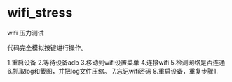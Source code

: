 # wifi_stress
wifi 压力测试

代码完全模拟按键进行操作。
 
1.重启设备
2.等待设备adb
3.移动到wifi设置菜单
4.连接wifi
5.检测网络是否连通
6.抓取log和截图，并把log文件压缩。
7.忘记wifi密码
8.重启设备，重复步骤1.
